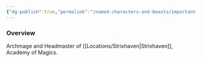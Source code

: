 ```yaml
---
{"dg-publish":true,"permalink":"/named-characters-and-beasts/important-characters/haldir-heleyarus/","tags":["NPC","Important"],"noteIcon":"","created":"2024-03-15T19:42:47.103+00:00","updated":"2024-12-31T19:55:45.141+00:00"}
---
```



### Overview
Archmage and Headmaster of [[Locations/Strixhaven\|Strixhaven]], Academy of Magics.
